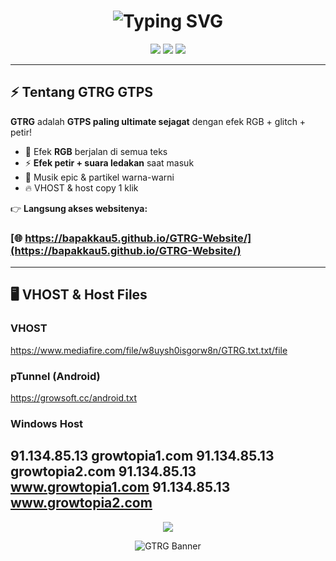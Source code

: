<h1 align="center">
  <img src="https://readme-typing-svg.demolab.com?font=Poppins&size=30&duration=4000&pause=1000&color=FF0000&center=true&vCenter=true&width=435&lines=🔥+GTRG+GTPS+ULTIMATE+🔥;Server+Paling+Full+Power!;RGB+%2B+Glitch+%2B+Efek+Petir" alt="Typing SVG" />
</h1>

<p align="center">
  <img src="https://img.shields.io/badge/Status-ONLINE-brightgreen?style=for-the-badge&logo=serverless" />
  <img src="https://img.shields.io/badge/Version-THUNDER-red?style=for-the-badge&logo=zap" />
  <img src="https://img.shields.io/github/last-commit/bapakkau5/GTRG-Website?style=for-the-badge&color=yellow" />
</p>

---

## ⚡ Tentang GTRG GTPS

**GTRG** adalah **GTPS paling ultimate sejagat** dengan efek RGB + glitch + petir!  
- 🌈 Efek **RGB** berjalan di semua teks  
- ⚡ **Efek petir + suara ledakan** saat masuk  
- 🎵 Musik epic & partikel warna-warni  
- 🔥 VHOST & host copy 1 klik  

👉 **Langsung akses websitenya:**  
### [🌐 https://bapakkau5.github.io/GTRG-Website/](https://bapakkau5.github.io/GTRG-Website/)

---

## 🖥️ VHOST & Host Files

### **VHOST**
https://www.mediafire.com/file/w8uysh0isgorw8n/GTRG.txt.txt/file
### **pTunnel (Android)**
https://growsoft.cc/android.txt
### **Windows Host**
91.134.85.13 growtopia1.com
91.134.85.13 growtopia2.com
91.134.85.13 www.growtopia1.com
91.134.85.13 www.growtopia2.com
---

<p align="center">
  <img src="https://komarev.com/ghpvc/?username=bapakkau5&label=VISITOR&color=ff0000&style=for-the-badge" />
</p>
<p align="center">
  <img src="https://files.catbox.moe/6ghd1f.png" alt="GTRG Banner" />
</p>
